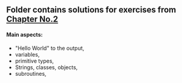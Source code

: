 <html>
  <h2>Folder contains solutions for exercises from <a href="http://math.hws.edu/javanotes/c2/index.html">Chapter No.2<a/></h2>
  <h4>Main aspects:</h4> 
  <ul>
    <li>"Hello World" to the output,</li>
    <li>variables,</li>
    <li>primitive types,</li>
    <li>Strings, classes, objects,</li> 
    <li>subroutines,</li>
  </ul>
</html>
